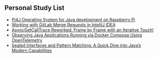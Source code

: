 ## Personal Study List
<!-- BLOG-POST-LIST:START -->
- [Pi4J Operating System for Java development on Raspberry Pi](https://foojay.io/today/pi4j-operating-system-for-java-development-on-raspberry-pi/)
- [Working with GitLab Merge Requests in IntelliJ IDEA](https://foojay.io/today/working-with-gitlab-merge-requests-in-intellij-idea/)
- [AsyncGetCallTrace Reworked: Frame by Frame with an Iterative Touch!](https://foojay.io/today/asyncgetcalltrace-reworked-frame-by-frame-with-an-iterative-touch/)
- [Observing Java Applications Running via Docker Compose Using OpenTelemetry](https://foojay.io/today/observing-java-applications-running-via-docker-compose-using-opentelemetry/)
- [Sealed Interfaces and Pattern Matching: A Quick Dive into Java’s Modern Capabilities](https://foojay.io/today/sealed-interfaces-and-pattern-matching-a-quick-dive-into-javas-modern-capabilities/)
<!-- BLOG-POST-LIST:END -->  

